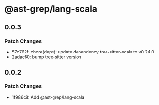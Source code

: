 # @ast-grep/lang-scala

## 0.0.3

### Patch Changes

- 57c762f: chore(deps): update dependency tree-sitter-scala to v0.24.0
- 2adac80: bump tree-sitter version

## 0.0.2

### Patch Changes

- 1f986c8: Add @ast-grep/lang-scala
